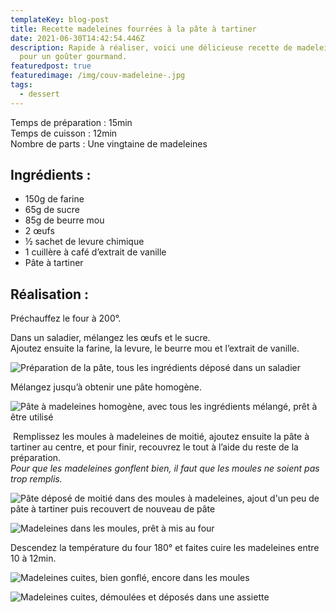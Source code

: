 ```yaml
---
templateKey: blog-post
title: Recette madeleines fourrées à la pâte à tartiner
date: 2021-06-30T14:42:54.446Z
description: Rapide à réaliser, voici une délicieuse recette de madeleine, idéal
  pour un goûter gourmand.
featuredpost: true
featuredimage: /img/couv-madeleine-.jpg
tags:
  - dessert
---
```

Temps de préparation : 15min\
Temps de cuisson : 12min\
Nombre de parts : Une vingtaine de madeleines

## Ingrédients :

* 150g de farine
* 65g de sucre
* 85g de beurre mou
* 2 œufs
* ½ sachet de levure chimique
* 1 cuillère à café d’extrait de vanille
* Pâte à tartiner

## Réalisation :

Préchauffez le four à 200°.

Dans un saladier, mélangez les œufs et le sucre.\
Ajoutez ensuite la farine, la levure, le beurre mou et l’extrait de vanille.

![Préparation de la pâte, tous les ingrédients déposé dans un saladier ](/img/prepa-madeleine-suite.jpg "Préparation de la pâte madeleines ")

Mélangez jusqu’à obtenir une pâte homogène.

![Pâte à madeleines homogène, avec tous les ingrédients mélangé, prêt à être utilisé](/img/pate-madeline.jpg "Pâte à madeleines ")

 Remplissez les moules à madeleines de moitié, ajoutez ensuite la pâte à tartiner au centre, et pour finir, recouvrez le tout à l’aide du reste de la préparation.\
*Pour que les madeleines gonflent bien, il faut que les moules ne soient pas trop remplis.* 

![Pâte déposé de moitié dans des moules à madeleines, ajout d'un peu de pâte à tartiner puis recouvert de nouveau de pâte ](/img/fourrage-madeleine-.jpg "Fourrage des madeleines ")

![Madeleines dans les moules, prêt à mis au four ](/img/madeleines-avant-cuisson.jpg "Madeleines avant cuisson ")

Descendez la température du four 180° et faites cuire les madeleines entre 10 à 12min.

![Madeleines cuites, bien gonflé, encore dans les moules](/img/madeleine-cuite.jpg "Madeleines cuites")

![Madeleines cuites, démoulées et déposés dans une assiette](/img/madeleine-.jpg "Assiette à madeleines ")